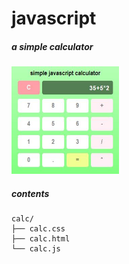 # javascript


##### a simple calculator
<img src="https://raw.githubusercontent.com/bestoak/javascript/master/calc/calc.jpg" width=172 height=172>

##### contents
```
calc/
├── calc.css
├── calc.html
└── calc.js
```
